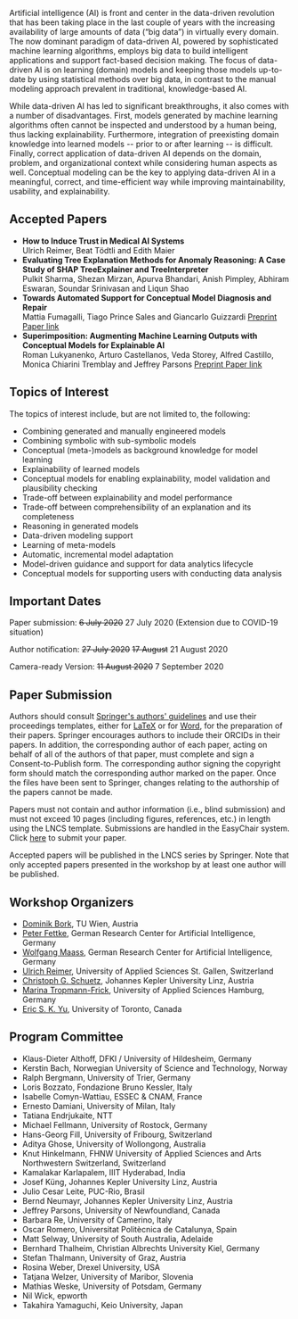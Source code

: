 Artificial intelligence (AI) is front and center in the data-driven revolution that has been taking place in the last couple of years with the increasing availability of large amounts of data (“big data”) in virtually every domain. The now dominant paradigm of data-driven AI, powered by sophisticated machine learning algorithms, employs big data to build intelligent applications and support fact-based decision making. The focus of data-driven AI is on learning (domain) models and keeping those models up-to-date by using statistical methods over big data, in contrast to the manual modeling approach prevalent in traditional, knowledge-based AI.

While data-driven AI has led to significant breakthroughs, it also comes with a number of disadvantages. First, models generated by machine learning algorithms often cannot be inspected and understood by a human being, thus lacking explainability. Furthermore, integration of preexisting domain knowledge into learned models -- prior to or after learning -- is difficult. Finally, correct application of data-driven AI depends on the domain, problem, and organizational context while considering human aspects as well. Conceptual modeling can be the key to applying data-driven AI in a meaningful, correct, and time-efficient way while improving maintainability, usability, and explainability. 

Accepted Papers
----

- **How to Induce Trust in Medical AI Systems**   
  Ulrich Reimer, Beat Tödtli and Edith Maier
- **Evaluating Tree Explanation Methods for Anomaly Reasoning: A Case Study of SHAP TreeExplainer and TreeInterpreter**   
  Pulkit Sharma, Shezan Mirzan, Apurva Bhandari, Anish Pimpley, Abhiram Eswaran, Soundar Srinivasan and Liqun Shao
- **Towards Automated Support for Conceptual Model Diagnosis and Repair**   
  Mattia Fumagalli, Tiago Prince Sales and Giancarlo Guizzardi
  [Preprint Paper link](https://www.researchgate.net/publication/343906363_Towards_Automated_Support_for_Conceptual_Model_Diagnosis_and_Repair)
- **Superimposition: Augmenting Machine Learning Outputs with Conceptual Models for Explainable AI**   
  Roman Lukyanenko, Arturo Castellanos, Veda Storey, Alfred Castillo, Monica Chiarini Tremblay and Jeffrey Parsons
  [Preprint Paper link](https://sigsand.com/wp-content/uploads/2020/10/CMAI-2020-Superimposition-for-Explainable-AI-Lukyanenko-et-al.pdf)


<!--
In particular, we expect contributions in the following key areas:

**1. Augmenting Data-Driven AI with Conceptual Modeling for Explainable AI**

Data-driven AI generates models that may be either symbolic (e.g. rules, decision trees) or sub-symbolic (neural networks). These models will then be used in application systems to implement specific functions and/or behavior, e.g., object detection in images, scene understanding in videos, medical diagnoses, interpreting sensor data. Typically, these models cannot be inspected and understood by a human being. Models of a symbolic nature tend to be too complex, whereas sub-symbolic models do not contain structural elements that can be understood by humans. In many application scenarios, however, this is an important requirement. Various approaches to explainability, model testing and verification are based on integrating data-driven AI with approaches from conceptual modeling.

**2. Supporting Data-Driven Decision Making with Conceptual Modeling**

Business intelligence (BI) and analytics projects require domain experts, business people, data scientists, and engineers to communicate with each other in a common language. Stakeholders must collaborate in various ways in order to gain a common understanding of the problem as well as to decide on the appropriate data model, architecture, algorithms, user interfaces, etc. Yet, BI and analytics projects often involve low-level, ad hoc data wrangling and programming, which increases development effort and reduces usability of BI and analytics solutions. Furthermore, data analytics and machine learning techniques are often misapplied, adversely affecting the validity of analysis results in practice. A conceptual perspective on data-driven decision making ensures that analysts employ algorithms in the correct context and use the appropriate systems to process the available data in a meaningful way. Conceptual modeling allows to move data-driven decision making onto a higher level of abstraction, facilitating implementation and use of data analytics solutions while allowing stakeholders with different skills to communicate with each other.

**3. Using Data-Driven Model Generation for Conceptual Modeling**

Conceptual modeling is not necessarily a (purely) manual undertaking but can benefit from approaches to model generation. For example, a first draft of a conceptual model might be generated from existing data which will then be extended and refined manually. Furthermore, individual parts of a conceptual model may be generated automatically whereas other parts are handcrafted. Existing models might be (semi-)automatically improved based on regularities derived from newly available data, which may form the basis for self-tuning and self-repairing systems.
-->

Topics of Interest
----
The topics of interest include, but are not limited to, the following:

- Combining generated and manually engineered models
- Combining symbolic with sub-symbolic models
- Conceptual (meta-)models as background knowledge for model learning
- Explainability of learned models
- Conceptual models for enabling explainability, model validation and plausibility checking
- Trade-off between explainability and model performance
- Trade-off between comprehensibility of an explanation and its completeness
- Reasoning in generated models
- Data-driven modeling support
- Learning of meta-models
- Automatic, incremental model adaptation
- Model-driven guidance and support for data analytics lifecycle
- Conceptual models for supporting users with conducting data analysis

Important Dates
----
Paper submission: ~~6 July 2020~~ 27 July 2020 (Extension due to COVID-19 situation)

Author notification: ~~27 July 2020~~ ~~17 August~~ 21 August 2020

Camera-ready Version: ~~11 August 2020~~ 7 September 2020

Paper Submission
----
Authors should consult [Springer's authors' guidelines](ftp://ftp.springernature.com/cs-proceeding/svproc/guidelines/Springer_Guidelines_for_Authors_of_Proceedings.pdf) and use their proceedings templates, either for [LaTeX](ftp://ftp.springernature.com/cs-proceeding/llncs/llncs2e.zip) or for [Word](ftp://ftp.springernature.com/cs-proceeding/llncs/word/splnproc1703.zip), for the preparation of their papers. Springer encourages authors to include their ORCIDs in their papers. In addition, the corresponding author of each paper, acting on behalf of all of the authors of that paper, must complete and sign a Consent-to-Publish form. The corresponding author signing the copyright form should match the corresponding author marked on the paper. Once the files have been sent to Springer, changes relating to the authorship of the papers cannot be made.

Papers must not contain and author information (i.e., blind submission) and must not exceed 10 pages (including figures, references, etc.) in length using the LNCS template. Submissions are handled in the EasyChair system. Click [here](https://easychair.org/conferences/?conf=cmai2020) to submit your paper.

Accepted papers will be published in the LNCS series by Springer. Note that only accepted papers presented in the workshop by at least one author will be published.

Workshop Organizers
----

- [Dominik Bork](https://www.big.tuwien.ac.at/people/dbork/), TU Wien, Austria
- [Peter Fettke](https://www.dfki.de/web/ueber-uns/mitarbeiter/person/pefe01/), German Research Center for Artificial Intelligence, Germany
- [Wolfgang Maass](http://iss.uni-saarland.de/de/team/detail/wolfgang/maass/), German Research Center for Artificial Intelligence, Germany
- [Ulrich Reimer](http://www.ulrichreimer.net/), University of Applied Sciences St. Gallen, Switzerland
- [Christoph G. Schuetz](http://christoph.schuetz.ws/), Johannes Kepler University Linz, Austria
- [Marina Tropmann-Frick](https://www.haw-hamburg.de/beschaeftigte/detailansicht/name/marina-tropmann-frick.html), University of Applied Sciences Hamburg, Germany
- [Eric S. K. Yu](http://www.cs.toronto.edu/~eric/), University of Toronto, Canada

Program Committee
----
- Klaus-Dieter Althoff, DFKI / University of Hildesheim, Germany
- Kerstin	Bach, Norwegian University of Science and Technology, Norway
- Ralph	Bergmann, University of Trier, Germany
- Loris Bozzato, Fondazione Bruno Kessler, Italy
- Isabelle Comyn-Wattiau, ESSEC & CNAM, France
- Ernesto	Damiani, University of Milan, Italy
- Tatiana	Endrjukaite, NTT
- Michael Fellmann, University of Rostock, Germany
- Hans-Georg Fill, University of Fribourg, Switzerland
- Aditya Ghose, University of Wollongong, Australia
- Knut Hinkelmann, FHNW University of Applied Sciences and Arts Northwestern Switzerland, Switzerland
- Kamalakar Karlapalem, IIIT Hyderabad, India
- Josef Küng, Johannes Kepler University Linz, Austria
- Julio Cesar	Leite, PUC-Rio, Brasil
- Bernd Neumayr, Johannes Kepler University Linz, Austria
- Jeffrey	Parsons, University of Newfoundland, Canada
- Barbara	Re, University of Camerino, Italy
- Oscar Romero, Universitat Politècnica de Catalunya, Spain
- Matt Selway, University of South Australia, Adelaide
- Bernhard Thalheim, Christian Albrechts University Kiel, Germany
- Stefan Thalmann, University of Graz, Austria
- Rosina	Weber, Drexel University, USA
- Tatjana	Welzer, University of Maribor, Slovenia
- Mathias	Weske, University of Potsdam, Germany
- Nil	Wick, epworth
- Takahira Yamaguchi, Keio University, Japan

